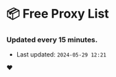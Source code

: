 # :package: Free Proxy List
### Updated every 15 minutes.

- Last updated: `2024-05-29 12:21`

:heart:
